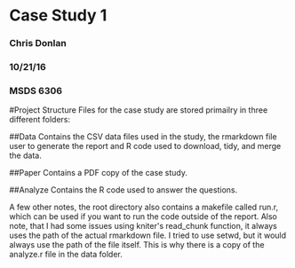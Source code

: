# Case Study 1
### Chris Donlan
### 10/21/16
### MSDS 6306

#Project Structure
Files for the case study are stored primailry in three different folders:

##Data 
Contains the CSV data files used in the study, the rmarkdown file user to generate the report and R code used to download, tidy, and merge the data.

##Paper
Contains a PDF copy of the case study.

##Analyze
Contains the R code used to answer the questions.

A few other notes, the root directory also contains a makefile called run.r, which can be used if you want to run the code outside of the report. Also note, that I had some issues using kniter's read_chunk function, it always uses the path of the actual rmarkdown file. I tried to use setwd, but it would always use the path of the file itself. This is why there is a copy of the analyze.r file in the data folder. 
